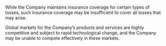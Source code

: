 While  the  Company  maintains  insurance  coverage  for  certain  types  of  losses,  such  insurance  coverage  may  be  insufficient  to
cover all losses that may arise.

Global  markets  for  the  Company’s  products  and  services  are  highly  competitive  and  subject  to  rapid  technological
change, and the Company may be unable to compete effectively in these markets.